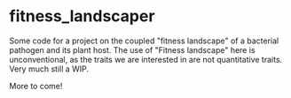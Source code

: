 # fitness_landscaper
Some code for a project on the coupled "fitness landscape" of a bacterial pathogen and its plant host. The use of "Fitness landscape" here is unconventional, as the traits we are interested in are not quantitative traits. Very much still a WIP.

More to come!
